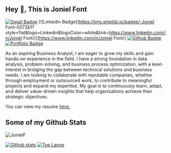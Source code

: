 ## Hey 👋, This is Joniel Font
[![Gmail Badge](https://img.shields.io/badge/-jonielfont2015@icloud.com-c14438?style=flat&logo=Gmail&logoColor=white&link=mailto:jonielfont2015@icloud.com)](mailto:jonielfont2015@icloud.com) 
[![Linkedin Badge](https://img.shields.io/badge/-Joniel Font-0072b1?style=flat&logo=Linkedin&logoColor=white&link=https://www.linkedin.com/in/Joniel Font/)](https://www.linkedin.com/in/Joniel Font/) [![Github Badge](https://img.shields.io/badge/-JonielF-grey?style=flat&logo=github&logoColor=white&link=https://github.com/JonielF/)](https://www.github.com/JonielF/) [![Portfolio Badge](https://img.shields.io/badge/portfolio-web-blue?style=flat&link=https://github.com/JonielF/)](https://github.com/JonielF/) <p align='left'>As an aspiring Business Analyst, I am eager to grow my skills and gain hands-on experience in the field. I have a strong foundation in data analysis, problem-solving, and business process optimization, with a keen interest in bridging the gap between technical solutions and business needs. I am looking to collaborate with reputable companies, whether through employment or outsourced work, to contribute to meaningful projects and expand my expertise. My goal is to continuously learn, adapt, and deliver value-driven insights that help organizations achieve their strategic objectives.</p><p align='left'> You can view my resume <a href='https://drive.google.com/file/d/1wo4QIl9J1ZEf3UEm0hahmmiMw5ERad6x/view?usp=sharing ' target=_blank><u>here</u>.</a></p>
## Some of my Github Stats
<p align=left> <img src=https://komarev.com/ghpvc/?username=JonielF alt=JonielF /> </p>

[![Github stats](https://github-readme-stats.vercel.app/api?username=JonielF&show_icons=true&include_all_commits=true)](https://github.com/JonielF/github-readme-stats)
[![Top Langs](https://github-readme-stats.vercel.app/api/top-langs/?username=JonielF&layout=compact)](https://github.com/JonielF/github-readme-stats)

